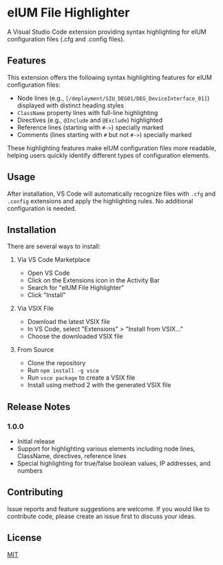 # eIUM File Highlighter

A Visual Studio Code extension providing syntax highlighting for eIUM configuration files (.cfg and .config files).

## Features

This extension offers the following syntax highlighting features for eIUM configuration files:

- Node lines (e.g., `[/deployment/SIU_DEG01/DEG_DeviceInterface_01]`) displayed with distinct heading styles
- `ClassName` property lines with full-line highlighting
- Directives (e.g., `@Include` and `@Exclude`) highlighted
- Reference lines (starting with `#->`) specially marked
- Comments (lines starting with `#` but not `#->`) specially marked

These highlighting features make eIUM configuration files more readable, helping users quickly identify different types of configuration elements.

## Usage

After installation, VS Code will automatically recognize files with `.cfg` and `.config` extensions and apply the highlighting rules. No additional configuration is needed.

## Installation

There are several ways to install:

1. Via VS Code Marketplace
   - Open VS Code
   - Click on the Extensions icon in the Activity Bar
   - Search for "eIUM File Highlighter"
   - Click "Install"

2. Via VSIX File
   - Download the latest VSIX file
   - In VS Code, select "Extensions" > "Install from VSIX..."
   - Choose the downloaded VSIX file

3. From Source
   - Clone the repository
   - Run `npm install -g vsce`
   - Run `vsce package` to create a VSIX file
   - Install using method 2 with the generated VSIX file

## Release Notes

### 1.0.0
- Initial release
- Support for highlighting various elements including node lines, ClassName, directives, reference lines
- Special highlighting for true/false boolean values, IP addresses, and numbers

## Contributing

Issue reports and feature suggestions are welcome. If you would like to contribute code, please create an issue first to discuss your ideas.

## License

[MIT](LICENSE)
